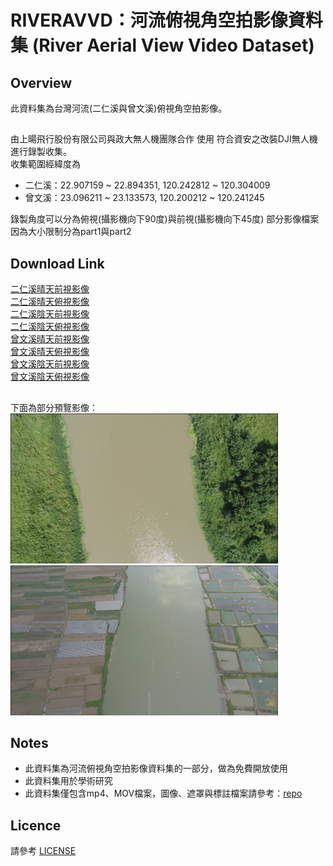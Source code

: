 # RIVERAVVD：河流俯視角空拍影像資料集 (River Aerial View Video Dataset)
## Overview
此資料集為台灣河流(二仁溪與曾文溪)俯視角空拍影像。

##
由上暘飛行股份有限公司與政大無人機團隊合作 使用 符合資安之改裝DJI無人機 進行錄製收集。  
收集範圍經緯度為  
* 二仁溪：22.907159 ~ 22.894351, 120.242812 ~ 120.304009  
* 曾文溪：23.096211 ~ 23.133573, 120.200212 ~ 120.241245
 
錄製角度可以分為俯視(攝影機向下90度)與前視(攝影機向下45度)
部分影像檔案因為大小限制分為part1與part2  
## Download Link
[二仁溪晴天前視影像](http://140.119.164.183:5000/sharing/heznaeexV)  
[二仁溪晴天俯視影像](http://140.119.164.183:5000/sharing/pUtrmm21p)  
[二仁溪陰天前視影像](http://140.119.164.183:5000/sharing/vDzxoSURO)  
[二仁溪陰天俯視影像](http://140.119.164.183:5000/sharing/mhAue6kEN)  
[曾文溪晴天前視影像](http://140.119.164.183:5000/sharing/U6YdRsJl7)  
[曾文溪晴天俯視影像](http://140.119.164.183:5000/sharing/cdpwjgA76)  
[曾文溪陰天前視影像](http://140.119.164.183:5000/sharing/q6moUjdzP)  
[曾文溪陰天俯視影像](http://140.119.164.183:5000/sharing/7Ssfp1atT)  

##
下面為部分預覽影像：  
<img src="https://github.com/nccudrone/RIVERAVVD/blob/main/image/river1.png" width="428" height="240"/>  
<img src="https://github.com/nccudrone/RIVERAVVD/blob/main/image/river2.png" width="428" height="240"/><br/>
## Notes  
* 此資料集為河流俯視角空拍影像資料集的一部分，做為免費開放使用
* 此資料集用於學術研究
* 此資料集僅包含mp4、MOV檔案，圖像、遮罩與標註檔案請參考：[repo](https://github.com/nccudrone/RIVERAVSSD "link")
## Licence
請參考 [LICENSE](https://github.com/nccudrone/RIVERAVVD/blob/main/LICENSE "link")


